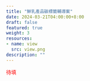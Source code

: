 ```yaml
---
title: "鮮乳產品碳標籤輔導案"
date: 2024-03-21T04:00:00+8:00
draft: false
featured: true
weight: 3
resources: 
- name: view
  src: view.png
description: ""
---
```


<font color=red>待填</font>

